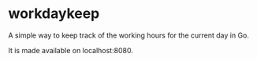 # workdaykeep
A simple way to keep track of the working hours for the current day in Go.

It is made available on localhost:8080.